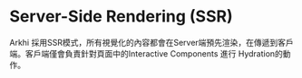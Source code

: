# Server-Side Rendering (SSR)

Arkhi 採用SSR模式，所有視覺化的內容都會在Server端預先渲染，在傳遞到客戶端。客戶端僅會負責針對頁面中的Interactive Components 進行 Hydration的動作。